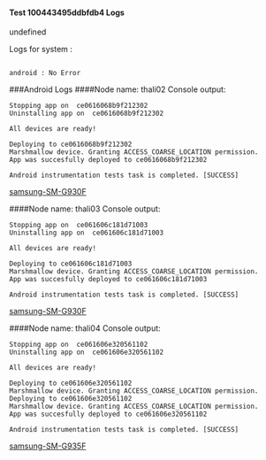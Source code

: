 #### Test 100443495ddbfdb4 Logs

undefined

Logs for system : 
```

android : No Error
```


###Android Logs
####Node name: thali02
Console output:
```
Stopping app on  ce0616068b9f212302
Uninstalling app on  ce0616068b9f212302

All devices are ready!

Deploying to ce0616068b9f212302
Marshmallow device. Granting ACCESS_COARSE_LOCATION permission.
App was succesfully deployed to ce0616068b9f212302

Android instrumentation tests task is completed. [SUCCESS]
```
[samsung-SM-G930F](https://github.com/ThaliTester/TestResults/blob/100443495ddbfdb4_Add_connect_time_measurement_test_evabishchevich/thali02_samsung-SM-G930F.md)

####Node name: thali03
Console output:
```
Stopping app on  ce061606c181d71003
Uninstalling app on  ce061606c181d71003

All devices are ready!

Deploying to ce061606c181d71003
Marshmallow device. Granting ACCESS_COARSE_LOCATION permission.
App was succesfully deployed to ce061606c181d71003

Android instrumentation tests task is completed. [SUCCESS]
```
[samsung-SM-G930F](https://github.com/ThaliTester/TestResults/blob/100443495ddbfdb4_Add_connect_time_measurement_test_evabishchevich/thali03_samsung-SM-G930F.md)

####Node name: thali04
Console output:
```
Stopping app on  ce061606e320561102
Uninstalling app on  ce061606e320561102

All devices are ready!

Deploying to ce061606e320561102
Marshmallow device. Granting ACCESS_COARSE_LOCATION permission.
Deploying to ce061606e320561102
Marshmallow device. Granting ACCESS_COARSE_LOCATION permission.
App was succesfully deployed to ce061606e320561102

Android instrumentation tests task is completed. [SUCCESS]
```
[samsung-SM-G935F](https://github.com/ThaliTester/TestResults/blob/100443495ddbfdb4_Add_connect_time_measurement_test_evabishchevich/thali04_samsung-SM-G935F.md)


